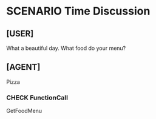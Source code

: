 # SCENARIO Time Discussion

## [USER]
What a beautiful day. What food do your menu?

## [AGENT]
Pizza

### CHECK FunctionCall
GetFoodMenu
